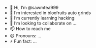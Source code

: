 - 👋 Hi, I’m @sawmtea999
- 👀 I’m interested in bloxfruits auto grinds
- 🌱 I’m currently learning hacking
- 💞️ I’m looking to collaborate on ...
- 📫 How to reach me 
- 😄 Pronouns: ...
- ⚡ Fun fact: ...

<!---
sawmtea999/sawmtea999 is a ✨ special ✨ repository because its `README.md` (this file) appears on your GitHub profile.
You can click the Preview link to take a look at your changes.
--->
